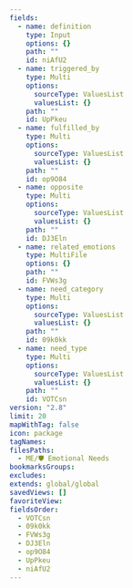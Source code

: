 ```yaml
---
fields:
  - name: definition
    type: Input
    options: {}
    path: ""
    id: niAfU2
  - name: triggered_by
    type: Multi
    options:
      sourceType: ValuesList
      valuesList: {}
    path: ""
    id: UpPkeu
  - name: fulfilled_by
    type: Multi
    options:
      sourceType: ValuesList
      valuesList: {}
    path: ""
    id: op9O84
  - name: opposite
    type: Multi
    options:
      sourceType: ValuesList
      valuesList: {}
    path: ""
    id: DJ3Eln
  - name: related_emotions
    type: MultiFile
    options: {}
    path: ""
    id: FVWs3g
  - name: need_category
    type: Multi
    options:
      sourceType: ValuesList
      valuesList: {}
    path: ""
    id: 09k0kk
  - name: need_type
    type: Multi
    options:
      sourceType: ValuesList
      valuesList: {}
    path: ""
    id: VOTCsn
version: "2.8"
limit: 20
mapWithTag: false
icon: package
tagNames: 
filesPaths:
  - ME/🛡️ Emotional Needs
bookmarksGroups: 
excludes: 
extends: global/global
savedViews: []
favoriteView: 
fieldsOrder:
  - VOTCsn
  - 09k0kk
  - FVWs3g
  - DJ3Eln
  - op9O84
  - UpPkeu
  - niAfU2
---
```


